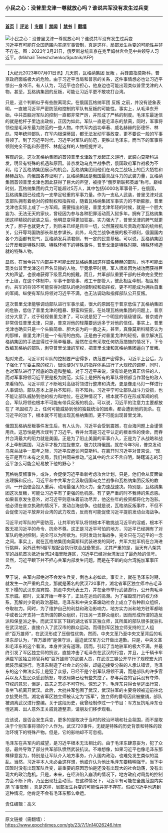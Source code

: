 ### 小民之心：没普里戈津一尊就放心吗？谁说共军没有发生过兵变

---

#### [首页](../../../..?n14026246) &nbsp;|&nbsp; [评论](../../../../../epoch-comment?n14026246) &nbsp;|&nbsp; [专题](../../../../../epoch-special?n14026246) &nbsp;|&nbsp; [禁闻](../../../../../epoch-news?n14026246) &nbsp;|&nbsp; [禁书](../../../../../books?n14026246) &nbsp;|&nbsp; [翻墙](https://github.com/gfw-breaker/nogfw/blob/master/README.md?n14026246)


<div><img alt="小民之心：没普里戈津一尊就放心吗？谁说共军没有发生过兵变" class="attachment-djy_600_400 size-djy_600_400 wp-post-image" src="https://i.epochtimes.com/assets/uploads/2023/07/id14026254-000_33BR4YV-.jpeg"/>
<div class="caption">
 习近平有可能在全国范围内实施军事管制，真是这样，局部发生兵变的可能性并非不存在。图：2023年3月21日，俄罗斯总统普京在克里姆林宫会见中共领导人习近平。(Mikhail Tereshchenko/Sputnik/AFP)
</div></div><hr/><div class="post_content" id="artbody" itemprop="articleBody">
 <!-- article content begin -->
 <p>
  【大纪元2023年07月01日讯】几天前，瓦格纳集团
  <ok href="https://www.epochtimes.com/gb/tag/%E5%8F%8D%E5%8F%9B.html">
   反叛
  </ok>
  ，兵锋直指莫斯科，普京政府面临极大的危险。由于习近平当局和普京的关系，这件事情想必也让习近平惊出一身冷汗。有人认为，习近平也会担心，他身边也可能出现类似普里戈津的人物，甚至，瓦格纳集团的反叛，可能让习近平更不敢攻打台湾。
 </p>
 <p>
  只是，这个判断似乎有些脱离现实。在俄国瓦格纳军团
  <ok href="https://www.epochtimes.com/gb/tag/%E5%8F%8D%E5%8F%9B.html">
   反叛
  </ok>
  之前，并没有迹象表明，一直被习近平严密防范和控制的军队有反叛的可能性。事实上，从毛泽东开始，中共首脑对军队的控制一直都非常严厉，并形成了严格的制度。毛泽东最迷信的就是枪杆子里边出政权，正因为如此，军队一直是毛泽东的禁脔，同时，军事将领也是毛泽东最为防范的一些人物。中共军内战功卓著、威名赫赫的彭德怀、林彪，常年统帅部队，在军内根深蒂固，都无法发动军事政变，更不要说一般的军事将领了。到了习近平时代，习近平对军队的防范，更胜过毛泽东，而当下的军事将领则完全不能和彭德怀、林彪这样的人物相提并论。
 </p>
 <p>
  客观的说，这次瓦格纳集团的首领普里戈津敢于发起正义游行，武装向莫斯科进发，明显有特殊的机遇和原因。普京发动乌克兰战争后，俄国政府军作战极为不利，给了瓦格纳集团展示的机会。瓦格纳集团用他们在乌克兰战场上的巨大牺牲和赫赫战功，向俄国各界证明了，瓦格纳集团是俄国最具战斗力的武装力量，瓦格纳集团首领普里戈津也因此获得了巨大的声望，被授予“俄罗斯联邦英雄”称号。巅峰时刻，瓦格纳集团的兵力可能超过5万人，其中包括6000名军事骨干，在俄国，瓦格纳集团已经成为一支举足轻重的军事力量。作为一支私人武装，普里戈津对这支部队拥有着绝对的控制权和指挥权，随着瓦格纳集团军事实力的不断膨胀，普里戈津也实际上成了一方军阀。需要指出的是，普里戈津年轻的时候，就是一个胆大妄为、无法无天的家伙，曾经因为参与各种犯罪活动而入狱多年。拥有了瓦格纳集团这样精锐的武装之后，他明显变得更加狂妄。实力强大了，普里戈津的脾气就更大了，胆子也就更大了，到后来已经是目空一切，公然蔑视和斥责政府军的统帅机关，公开辱骂国防部长和总参谋长。此外，乌克兰战争进展的极不顺利，俄国国内各个方面都有怨气，瓦格纳发兵清君侧，有一定的民意基础。可以说，瓦格纳集团公开反叛是特殊时期、特殊环境下的特殊事件，普里戈津是特殊时期、特殊环境造就的特殊人物。
 </p>
 <p>
  显然，在当今共军内部并不可能出现瓦格纳集团这样威名赫赫的部队，也不可能出现类似普里戈津这样声名显赫的人物。毕竟承平时期，军人很难因为战功而获得巨大的声望，也很难获得下级官兵的拥戴。而且，共军部队重要干部的任命完全受控于上级，在这个体制中，军事干部管事、政工干部管人，彼此相互牵制，相互制约，共军的将领不可能获得对部队的绝对控制权和指挥权，更不可能成为拥兵自重的军阀。纵使有军队将领对习近平不满，也无法调动和指挥部队公开反叛。
 </p>
 <p>
  这次普里戈津能够调动部队进行军事示威，很大的原因在于普京低估了瓦格纳集团的危胁，低估了普里戈津的粗暴、野蛮和狂妄。在处理瓦格纳集团的问题上，普京过分大意了，过于轻视普里戈津了，可以说是犯了一个明显的低级错误。普京或许非常信任普里戈津，只是，普京对他的轻蔑要远远多于对他的信任。事实上，普里戈津也确实只是一个头脑简单、胆大妄为的一勇之夫，甚至，真像莫斯科精英认为的那样，普里戈津只是一个有用的白痴。正是由于对普里戈津的轻视，普京解决瓦格纳集团的手法显得过于简单粗暴。居然在没有采取任何防范措施的情况下，下令改编瓦格纳的部队，剥夺普里戈津的军权，把普里戈津和瓦格纳集团逼向了反叛。
 </p>
 <p>
  相对来说，习近平对军队的控制要严密得多，防范要严密得多。习近平上台后，为了强化了军委主席的权力，很快便对军队的指挥体系进行了大规模的调整，同时，也对军队进行了彻底的改造和整编。对于习近平来说，没有谁是他真正信任的人，而对军事将领习近平更是极为防范，实际上是把所有的军队将领都当作潜在的敌人来看待的。习近平除了不断地对高级将领进行整肃和清洗，更是像走马灯一样进行人事调动，部队基本上是兵不知将，将不知兵。习近平宁可让部队战斗力受损，也不能让部队威胁到他的权力和地位。在这种情况下，根本就不存在形成军阀的机会，军队将领也根本不可能有带兵反叛的机会。可以说，习近平的注意力主要都放在了
  <ok href="https://www.epochtimes.com/gb/tag/%E5%B7%A9%E5%9B%BA%E6%9D%83%E5%8A%9B.html">
   巩固权力
  </ok>
  上，任何可能威胁到他的独裁统治的因素，都会遭到他的扼杀。在习近平的治下，根本就不可能出现瓦格纳集团，更不可能出现普里戈津。
 </p>
 <p>
  俄国瓦格纳反叛事件发生后，有人认为，习近平会受到震撼，在台海问题上会谨慎用兵。这恐怕是再次误判了习近平。吞并台湾是习近平认定的根本性的使命，而吞并台湾最大的阻力就是美国。正是为了阻止美国的军事介入，正是为了从战略和战术上牵制美国，习近平才极力拉拢普京，极力扶持俄国。就在今年3月，普京发动乌克兰战争一周年之际，习近平应邀访问莫斯科。在离开时习近平对普京说，“现在正是百年未有之变局，我们共同来推动。”这其中的含义不言自明，踌躇滿志的习近平怎么可能会轻易放下他的野心？
 </p>
 <p>
  瓦格纳反叛事件，或许，会促使习近平重新考虑攻台计划，只是，他们会从反面做出理解和反应。习近平和中共军方会汲取俄国乌克兰战争和瓦格纳集团反叛的教训，一开战便会投入重兵、动用最强大的火力，全力速战速决。特别是，瓦格纳集团这次反叛，可能让习近平有了更强的危机感，有了更严重的时不我待的焦虑感。如果普京发生意外，对习近平则意味着前功尽弃，他这些年的投资都将化为泡影。他必须在普京执政的情况下，发动台海战争。也就是说，瓦格纳反叛事件，不但不会促使习近平放弃对台湾的武力攻击，反而有可能促使习近平提前发动台海战争。
 </p>
 <p>
  习近平对军队的严密防范，让共军的军队将领根本不敢挑战习近平的淫威，根本不敢无视习近平的命令、抗命不尊。这正是习近平可怕的地方，习近平已经拥有了对军队的绝对控制，完全可以为所欲为。何时发动台海战争，完全只在习近平的一念之间。事实上，就在瓦格纳集团向莫斯科武装进发的同时，共军大批军机在台海进行挑衅，另外还有5艘军舰配合执行联合战备警巡，尤其严重的是，当天有八架共军的战机首次抵近台湾24海里毗连区，习近平已经对台湾发出了最危险的信号。显然，习近平眼下并不担心共军内部发生问题，而是在不断的向台湾施加军事压力。
 </p>
 <p>
  至于说，共军内部绝对不会发生兵变，倒也未必如此。事实上，就在毛泽东时期，就发生一次严重的兵变，那就是著名的武汉720事件，湖北省军区独立师冲击毛泽东下榻的武汉东湖宾馆、抓走中央代表王力，并在全市举行武装游行，公开向毛泽东示威。那时，文革开始一年多了，正处在运动的高潮。为了摧毁现行的权力体系，瓦解刘少奇的政治基础，毛泽东和中央文革煽动社会上成立了各种群众组织，夺取权力。同时，为了维护自己的利益和政治影响力，地方实力派和地方驻军都暗中或者公开支持一支所谓的群众组织，打压另一支群众组织，因而形成所谓的造反派和保皇派之争。而武汉军区下辖的湖北省军区独立师，其所属的部队很多就驻扎在武汉地区，直接介入了武汉市的群众运动。而得到军区独立师支持的工人组织“百万雄师”，在武汉形成了压倒性优势。然而，中央文革乃至中央文革背后的毛泽东却认为，“百万雄师”是保守派，逼迫武汉军方公开做出道歉。只是，中央文革和毛泽东的这个看法，本身并没有道理。因而，引起了当地驻军的极大不满，并最终引发了军区独立师的抗议，直接冲击了毛泽东在武汉的行宫，并且，上千辆卡车满载军区独立师官兵和“百万雄师”的武装人员，在武汉三镇公开举行了规模宏大的武装示威游行。毛泽东制造了社会上的分裂，却逼迫接受分裂的人承认错误，毛泽东的这个做法实际上是犯了众怒，已经不是个别军队将领不满，而是部队的许多官兵以及大批民众感到愤怒，导致局势已经有些失控了。参与兵变的官兵没有夺帅、夺权的意思，但是，匹夫之志亦不可夺也。惊恐之下，毛泽东只得仓皇逃出行宫，乘坐飞机离开武汉。此后，大批共军包围了武汉，武汉驻军的主要将领被迫前往北京接受处罚。湖北省军区独立师被认定为“叛军”，独立师的番号因此被撤销，部队被调离武汉进行整编。关于这段历史，我曾经制作过一个节目：军方反抗毛泽东仓惶逃离、出人意外王关戚竟遭整肃，请朋友们移步观看。
 </p>
 <p>
  应该说，是否会发生兵变，更多的是取决于当时的政治环境和社会氛围，而不是取决于个别军事将领的个人作为。武汉720事件，无疑是特殊的历史背景和特殊的政治环境下的特殊产物。但是，它的影响却不可忽视。
 </p>
 <p>
  毛泽东在共军内的威望，是习近平根本无法相比的。由于毛泽东肆意妄为，犯了众怒，最终导致了部分共军部队愤然武装抗议。不难想像，如果习近平也像毛泽东那样肆意妄为，特别是让军队介入地方事务，介入国内政治，也难免发生类似的混乱。当然，习近平本人未必会这样想，他或许认为他比毛泽东要精明强干。当下中国暂时没有出现军队兵变，最重要的原因恐怕是还没有出现大的社会动荡，没有出现大的政治危机。只是，未来，在经济陷入崩溃的情况下，地方政府对局势的控制力会不断下降，乃至出现社会动荡，在这种情况下，习近平有可能在全国范围内实施
  <ok href="https://www.epochtimes.com/gb/tag/%E5%86%9B%E4%BA%8B%E7%AE%A1%E5%88%B6.html">
   军事管制
  </ok>
  ，真是这样，局部发生兵变的可能性并非不存在。假如习近平也遇到这种情况，他肯定不会有毛泽东那么幸运。
 </p>
 <p>
  责任编辑：高义
 </p>
 <!-- article content end -->
 <div id="below_article_ad">
 </div>
</div>


---

原文链接（需翻墙）：https://www.epochtimes.com/gb/23/7/1/n14026246.htm